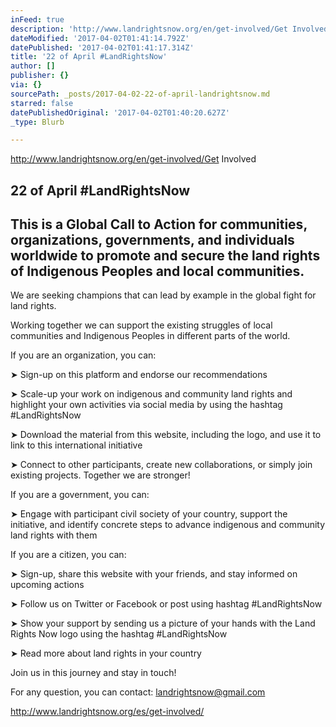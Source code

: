 ```yaml
---
inFeed: true
description: 'http://www.landrightsnow.org/en/get-involved/Get Involved'
dateModified: '2017-04-02T01:41:14.792Z'
datePublished: '2017-04-02T01:41:17.314Z'
title: '22 of April #LandRightsNow'
author: []
publisher: {}
via: {}
sourcePath: _posts/2017-04-02-22-of-april-landrightsnow.md
starred: false
datePublishedOriginal: '2017-04-02T01:40:20.627Z'
_type: Blurb

---
```

http://www.landrightsnow.org/en/get-involved/Get Involved

## 22 of April \#LandRightsNow

## This is a Global Call to Action for communities, organizations, governments, and individuals worldwide to promote and secure the land rights of Indigenous Peoples and local communities.

We are seeking champions that can lead by example in the global fight for land rights.

Working together we can support the existing struggles of local communities and Indigenous Peoples in different parts of the world.

If you are an organization, you can:

➤ Sign-up on this platform and endorse our recommendations

➤ Scale-up your work on indigenous and community land rights and highlight your own activities via social media by using the hashtag \#LandRightsNow

➤ Download the material from this website, including the logo, and use it to link to this international initiative

➤ Connect to other participants, create new collaborations, or simply join existing projects. Together we are stronger!

If you are a government, you can:

➤ Engage with participant civil society of your country, support the initiative, and identify concrete steps to advance indigenous and community land rights with them

If you are a citizen, you can:

➤ Sign-up, share this website with your friends, and stay informed on upcoming actions

➤ Follow us on Twitter or Facebook or post using hashtag \#LandRightsNow

➤ Show your support by sending us a picture of your hands with the Land Rights Now logo using the hashtag \#LandRightsNow

➤ Read more about land rights in your country

Join us in this journey and stay in touch!

For any question, you can contact: [landrightsnow@gmail.com][0]

http://www.landrightsnow.org/es/get-involved/

[0]: mailto:landrightsnow@gmail.com
